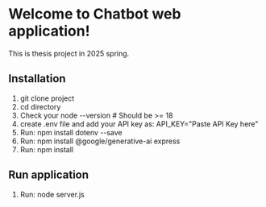 

# Welcome to Chatbot web application!
This is thesis project in 2025 spring.

## Installation
1. git clone project
2. cd <Chatbot> directory
3. Check your node --version   # Should be >= 18
4. create .env file and add your API key as:
     API_KEY="Paste API Key here"
5. Run: npm install dotenv --save
6. Run: npm install @google/generative-ai express
7. Run: npm install

## Run application
1. Run: node server.js
